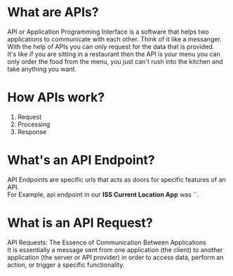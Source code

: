 # What are APIs?

API or Application Programming Interface is a software that helps two applications to communicate with each other.
Think of it like a messanger. With the help of APIs you can only request for the data that is provided.\
It's like if you are sitting in a restaurant then the API is your menu you can only order the food from the menu, 
you just can't rush into the kitchen and take anything you want.

# How APIs work?

1. Request
2. Processing
3. Response

# What's an API Endpoint?

API Endpoints are specific urls that acts as doors for specific features of an API.\
For Example, api endpoint in our **ISS Current Location App** was ``.

# What is an API Request?

API Requests: The Essence of Communication Between Applications\
It is essentially a message sent from one application (the client) to another 
application (the server or API provider) in order to access data, perform an action, 
or trigger a specific functionality.


